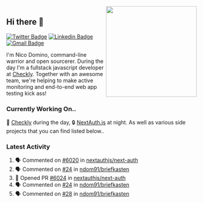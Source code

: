 <img align="right" src="https://user-images.githubusercontent.com/7415984/172472491-91b16eac-fa22-4ecf-92df-d687139fd1f9.gif" width="240" />

## Hi there 👋

[![Twitter Badge](https://img.shields.io/badge/-@ndom91-1ca0f1?style=flat-square&labelColor=1ca0f1&logo=twitter&logoColor=white&link=https://twitter.com/ndom91)](https://twitter.com/ndom91) [![Linkedin Badge](https://img.shields.io/badge/-ndom91-blue?style=flat-square&logo=Linkedin&logoColor=white&link=https://www.linkedin.com/in/ndom91/)](https://www.linkedin.com/in/ndom91/) [![Gmail Badge](https://img.shields.io/badge/-yo@ndo.dev-c14438?style=flat-square&logo=mail.ru&logoColor=white&link=mailto:yo@ndo.dev)](mailto:yo@ndo.dev)

I'm Nico Domino, command-line warrior and open sourcerer. During the day I'm a fullstack javascript developer at [Checkly](https://checklyhq.com). Together with an awesome team, we're helping to make active monitoring and end-to-end web app testing kick ass!

### Currently Working On..

🦝 [Checkly](https://checklyhq.com) during the day, 🔒 [NextAuth.js](https://github.com/nextauthjs/next-auth) at night. As well as various side projects that you can find listed below..

<!--START_SECTION_PROFILE_VIEWS:readme-info-->
<!--END_SECTION_PROFILE_VIEWS:readme-info-->

<!--START_SECTION_DAILY_COMMIT:readme-info-->
<!--END_SECTION_DAILY_COMMIT:readme-info-->

<!--START_SECTION_WEEKLY_COMMIT:readme-info-->
<!--END_SECTION_WEEKLY_COMMIT:readme-info-->

### Latest Activity

<!--START_SECTION:activity-->
1. 🗣 Commented on [#6020](https://github.com/nextauthjs/next-auth/issues/6020) in [nextauthjs/next-auth](https://github.com/nextauthjs/next-auth)
2. 🗣 Commented on [#24](https://github.com/ndom91/briefkasten/issues/24) in [ndom91/briefkasten](https://github.com/ndom91/briefkasten)
3. 💪 Opened PR [#6024](https://github.com/nextauthjs/next-auth/pull/6024) in [nextauthjs/next-auth](https://github.com/nextauthjs/next-auth)
4. 🗣 Commented on [#24](https://github.com/ndom91/briefkasten/issues/24) in [ndom91/briefkasten](https://github.com/ndom91/briefkasten)
5. 🗣 Commented on [#28](https://github.com/ndom91/briefkasten/issues/28) in [ndom91/briefkasten](https://github.com/ndom91/briefkasten)
<!--END_SECTION:activity-->
